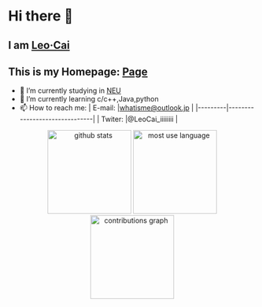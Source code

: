 # Hi there 👋
## I am [Leo·Cai](https://github.com/what-is-me)
## This is my Homepage: [Page](https://what-is-me.github.io/)
<!--
**what-is-me/what-is-me** is a ✨ _special_ ✨ repository because its `README.md` (this file) appears on your GitHub profile.

Here are some ideas to get you started:
-->
- 🔭 I’m currently studying in [NEU](https://www.neu.edu.cn/)
- 🌱 I’m currently learning c/c++,Java,python
- 📫 How to reach me: 
  | E-mail: |whatisme@outlook.jp            |
  |---------|-------------------------------|
  | Twiter: |@LeoCai_iiiiiiii               |
<!--
- 👯 I’m looking to collaborate on ...
- 🤔 I’m looking for help with ...
- 💬 Ask me about ...
- 📫 How to reach me: ...
- 😄 Pronouns: ...
- ⚡ Fun fact: ...
-->
<div align="center">
<img height="170px" src="https://github-readme-stats.vercel.app/api?username=what-is-me&show_icons=true&theme=gruvbox" alt="github stats"/>
<img height="170px" src="https://github-readme-stats.vercel.app/api/top-langs/?username=what-is-me&layout=donut&langs_count=5&theme=gruvbox" alt="most use language"/>
<img height="170px" src="https://github-readme-activity-graph.vercel.app/graph?username=what-is-me&theme=gruvbox" alt="contributions graph"/>
</div>
